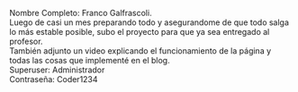 Nombre Completo: Franco Galfrascoli.  
Luego de casi un mes preparando todo y asegurandome de que todo salga lo más estable posible, subo el proyecto para que ya sea entregado al profesor.  
También adjunto un video explicando el funcionamiento de la página y todas las cosas que implementé en el blog.  
Superuser: Administrador  
Contraseña: Coder1234  

